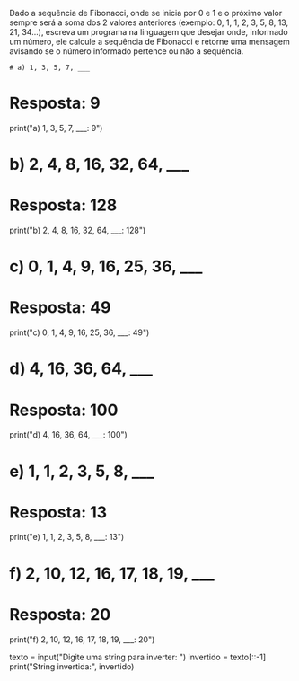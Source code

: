 Dado a sequência de Fibonacci, onde se inicia por 0 e 1 e o próximo valor sempre será a soma dos 2 valores anteriores (exemplo: 0, 1, 1, 2, 3, 5, 8, 13, 21, 34...), escreva um programa na linguagem que desejar onde, informado um número, ele calcule a sequência de Fibonacci e retorne uma mensagem avisando se o número informado pertence ou não a sequência.


    # a) 1, 3, 5, 7, ___
# Resposta: 9
print("a) 1, 3, 5, 7, ___: 9")

# b) 2, 4, 8, 16, 32, 64, ___
# Resposta: 128
print("b) 2, 4, 8, 16, 32, 64, ___: 128")

# c) 0, 1, 4, 9, 16, 25, 36, ___
# Resposta: 49
print("c) 0, 1, 4, 9, 16, 25, 36, ___: 49")

# d) 4, 16, 36, 64, ___
# Resposta: 100
print("d) 4, 16, 36, 64, ___: 100")

# e) 1, 1, 2, 3, 5, 8, ___
# Resposta: 13
print("e) 1, 1, 2, 3, 5, 8, ___: 13")

# f) 2, 10, 12, 16, 17, 18, 19, ___
# Resposta: 20
print("f) 2, 10, 12, 16, 17, 18, 19, ___: 20")

texto = input("Digite uma string para inverter: ")
invertido = texto[::-1]
print("String invertida:", invertido)


